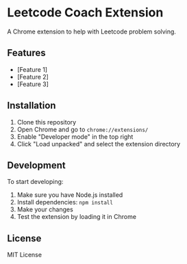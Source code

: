 # Leetcode Coach Extension

A Chrome extension to help with Leetcode problem solving.

## Features

- [Feature 1]
- [Feature 2]
- [Feature 3]

## Installation

1. Clone this repository
2. Open Chrome and go to `chrome://extensions/`
3. Enable "Developer mode" in the top right
4. Click "Load unpacked" and select the extension directory

## Development

To start developing:

1. Make sure you have Node.js installed
2. Install dependencies: `npm install`
3. Make your changes
4. Test the extension by loading it in Chrome

## License

MIT License 